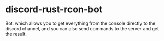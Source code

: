 # discord-rust-rcon-bot
Bot. which allows you to get everything from the console directly to the discord channel, and you can also send commands to the server and get the result.

